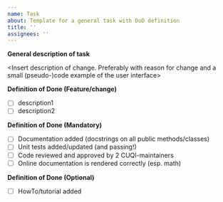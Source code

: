 ```yaml
---
name: Task
about: Template for a general task with DoD definition
title: ''
assignees: ''
---
```


**General description of task**

<Insert description of change. Preferably with reason for change and a small (pseudo-)code example of the user interface>

**Definition of Done (Feature/change)**
- [ ] description1
- [ ] description2

**Definition of Done (Mandatory)**
- [ ] Documentation added (docstrings on all public methods/classes)
- [ ] Unit tests added/updated (and passing!)
- [ ] Code reviewed and approved by 2 CUQI-maintainers
- [ ] Online documentation is rendered correctly (esp. math) 

**Definition of Done (Optional)**
- [ ] HowTo/tutorial added
